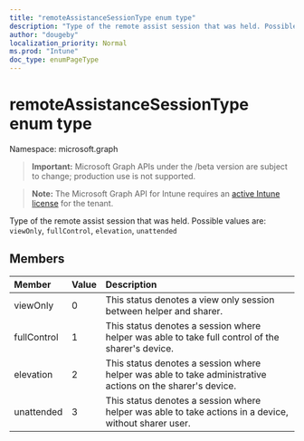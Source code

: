 ```yaml
---
title: "remoteAssistanceSessionType enum type"
description: "Type of the remote assist session that was held. Possible values are: `viewOnly`, `fullControl`, `elevation`, `unattended`"
author: "dougeby"
localization_priority: Normal
ms.prod: "Intune"
doc_type: enumPageType
---
```


# remoteAssistanceSessionType enum type

Namespace: microsoft.graph

> **Important:** Microsoft Graph APIs under the /beta version are subject to change; production use is not supported.

> **Note:** The Microsoft Graph API for Intune requires an [active Intune license](https://go.microsoft.com/fwlink/?linkid=839381) for the tenant.

Type of the remote assist session that was held. Possible values are: `viewOnly`, `fullControl`, `elevation`, `unattended`

## Members
|Member|Value|Description|
|:---|:---|:---|
|viewOnly|0|This status denotes a view only session between helper and sharer.|
|fullControl|1|This status denotes a session where helper was able to take full control of the sharer's device.|
|elevation|2|This status denotes a session where helper was able to take administrative actions on the sharer's device.|
|unattended|3|This status denotes a session where helper was able to take actions in a device, without sharer user.|




